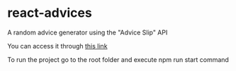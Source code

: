 # react-advices
A random advice generator using the "Advice Slip" API

You can access it through [this link](https://github.com/MarceloHey/react-advices)

To run the project go to the root folder and execute npm run start command
